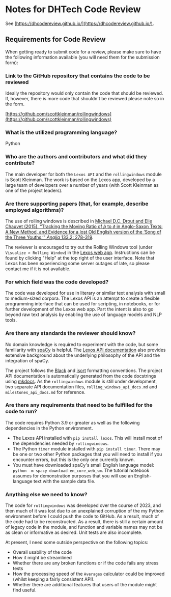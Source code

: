 # Notes for DHTech Code Review

See [https://dhcodereview.github.io/](https://dhcodereview.github.io/).

## Requirements for Code Review

When getting ready to submit code for a review, please make sure to have the following information available (you will need them for the submission form):

### Link to the GitHub repository that contains the code to be reviewed

Ideally the repository would only contain the code that should be reviewed. If, however, there is more code that shouldn't be reviewed please note so in the form.

[https://github.com/scottkleinman/rollingwindows](https://github.com/scottkleinman/rollingwindows)

### What is the utilized programming language?

Python

### Who are the authors and contributors and what did they contribute?

The main developer for both the `Lexos API` and the `rollingwindows` module is Scott Kleinman. The work is based on the Lexos app, developed by a large team of developers over a number of years (with Scott Kleinman as one of the project leaders).

### Are there supporting papers (that, for example, describe employed algorithms)?

The use of rolling windows is described in [Michael D.C. Drout and Elie Chauvet (2015). “Tracking the Moving Ratio of _þ_ to _ð_ in Anglo-Saxon Texts: A New Method, and Evidence for a lost Old English version of the ‘Song of the Three Youths.’” _Anglia_ 133.2: 278-319](https://www.degruyter.com/document/doi/10.1515/ang-2015-0024/html).

The reviewer is encouraged to try out the Rolling Windows tool (under `Visualize > Rolling Window`) in the [Lexos web app](https://lexos.wheatoncollege.edu/). Instructions can be found by clicking "Help" at the top right of the user interface. Note that Lexos has been experiencing some server outages of late, so please contact me if it is not available.

### For which field was the code developed?

The code was developed for use in literary or similar text analysis with small to medium-sized corpora. The Lexos API is an attempt to create a flexible programming interface that can be used for scripting, in notebooks, or for further development of the Lexos web app. Part the intent is also to go beyond raw text analysis by enabling the use of language models and NLP tools.

### Are there any standards the reviewer should know?

No domain knowledge is required to experiment with the code, but some familiarity with [spaCy](https://spacy.io/) is helpful. The [Lexos API documentation](https://scottkleinman.github.io/lexos/) also provides extensive background about the underlying philosophy of the API and the integration of spaCy.

The project follows the [Black](https://black.readthedocs.io/en/stable/) and [isort](https://pycqa.github.io/isort/) formatting conventions. The project API documentation is automatically generated from the code docstrings using [mkdocs](https://www.mkdocs.org/). As the `rollingwindows` module is still under development, two separate API documentation files, `rolling_windows_api_docs.md` and `milestones_api_docs.md` for reference.

### Are there any requirements that need to be fulfilled for the code to run?

The code requires Python 3.9 or greater as well as the following dependencies in the Python environment.

- The Lexos API installed with `pip install lexos`. This will install most of the dependencies needed by `rollingwindows`.
- The Python `timer` module installed with `pip install timer`. There may be one or two other Python packages that you will need to install if you encounter errors, but this is the only one currently known.
- You must have downloaded spaCy's small English language model: `python -m spacy download en_core_web_sm`. The tutorial notebook assumes for demonstration purposes that you will use an English-language text with the sample data file.

### Anything else we need to know?

The code for `rollingwindows` was developed over the course of 2023, and then much of it was lost due to an unexplained corruption of the my Python environment before I could push the code to GitHub. As a result, much of the code had to be reconstructed. As a result, there is still a certain amount of legacy code in the module, and function and variable names may not be as clean or informative as desired. Unit tests are also incomplete.

At present, I need some outside perspective on the following topics:

- Overall usability of the code
- How it might be streamlined
- Whether there are any broken functions or if the code fails any stress tests
- How the processing speed of the `Averages` calculator could be improved (whilst keeping a fairly consistent API).
- Whether there are additional features that users of the module might find useful.
